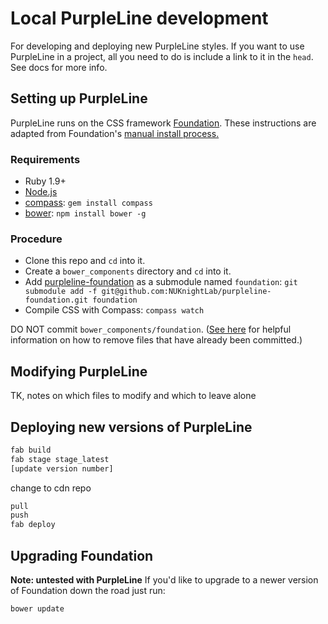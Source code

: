 # Local PurpleLine development

For developing and deploying new PurpleLine styles. If you want to use PurpleLine in a project, all you need to do is include a link to it in the `head`. See docs for more info.


## Setting up PurpleLine

PurpleLine runs on the CSS framework [Foundation](http://foundation.zurb.com/). These instructions are adapted from Foundation's [manual install process.](http://foundation.zurb.com/docs/sass.html#nocli)

### Requirements

  * Ruby 1.9+
  * [Node.js](http://nodejs.org)
  * [compass](http://compass-style.org/): `gem install compass`
  * [bower](http://bower.io): `npm install bower -g`

### Procedure
  * Clone this repo and `cd` into it.
  * Create a `bower_components` directory and `cd` into it.
  * Add [purpleline-foundation](https://github.com/NUKnightLab/purpleline-foundation) as a submodule named `foundation`: `git submodule add -f git@github.com:NUKnightLab/purpleline-foundation.git foundation`
  * Compile CSS with Compass: `compass watch`

DO NOT commit `bower_components/foundation`. ([See here](http://stackoverflow.com/questions/1139762/ignore-files-that-have-already-been-committed-to-a-git-repository) for helpful information on how to remove files that have already been committed.)

## Modifying PurpleLine
TK, notes on which files to modify and which to leave alone

## Deploying new versions of PurpleLine
<!--Add: difference between deploying CDN and PL website; conventions for updating version number when needed.-->
```bash
fab build
fab stage stage_latest
[update version number]
```
change to cdn repo

```bash
pull
push
fab deploy
```

## Upgrading Foundation
**Note: untested with PurpleLine**
If you'd like to upgrade to a newer version of Foundation down the road just run:

```bash
bower update
```
